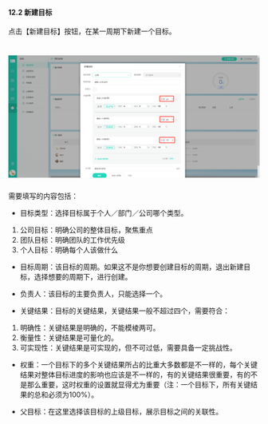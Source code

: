 #### 12.2 新建目标

点击【新建目标】按钮，在某一周期下新建一个目标。

# ![](/assets/12.2新建目标.png)

需要填写的内容包括：
* 目标类型：选择目标属于个人／部门／公司哪个类型。
1) 公司目标：明确公司的整体目标，聚焦重点
2) 团队目标：明确团队的工作优先级
3) 个人目标：明确每个人该做什么

* 目标周期：该目标的周期。如果这不是你想要创建目标的周期，退出新建目标，选择想要的周期下，进行创建。

* 负责人：该目标的主要负责人，只能选择一个。

* 关键结果：目标的关键结果，关键结果一般不超过四个，需要符合：
1) 明确性：关键结果是明确的，不能模棱两可。
2) 衡量性：关键结果是可量化的。
3) 可实现性：关键结果是可实现的，但不可过低，需要具备一定挑战性。

* 权重：一个目标下的多个关键结果所占的比重大多数都是不一样的，每个关键结果对整体目标进度的影响也应该是不一样的，有的关键结果很重要，有的不是那么重要，这时权重的设置就显得尤为重要（注：一个目标下，所有关键结果的总和必须为100%）。

* 父目标：在这里选择该目标的上级目标，展示目标之间的关联性。
